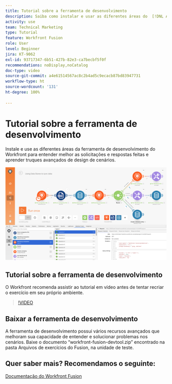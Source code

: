 ```yaml
---
title: Tutorial sobre a ferramenta de desenvolvimento
description: Saiba como instalar e usar as diferentes áreas do  [!DNL Adobe Workfront Fusion Dev Tool]  para aprender truques avançados de design de cenário.
activity: use
team: Technical Marketing
type: Tutorial
feature: Workfront Fusion
role: User
level: Beginner
jira: KT-9062
exl-id: 93717347-6b51-427b-82e3-ca7becbf5f0f
recommendations: noDisplay,noCatalog
doc-type: video
source-git-commit: a4e61514567ac8c2b4ad5c9ecacb87bd83947731
workflow-type: ht
source-wordcount: '131'
ht-degree: 100%

---
```


# Tutorial sobre a ferramenta de desenvolvimento

Instale e use as diferentes áreas da ferramenta de desenvolvimento do Workfront para entender melhor as solicitações e respostas feitas e aprender truques avançados de design de cenários.

![Uma imagem de um cenário do Fusion e da ferramenta de desenvolvimento](assets/troubleshooting-and-error-handling-1.png)

## Tutorial sobre a ferramenta de desenvolvimento

O Workfront recomenda assistir ao tutorial em vídeo antes de tentar recriar o exercício em seu próprio ambiente.

>[!VIDEO](https://video.tv.adobe.com/v/335303/?quality=12&learn=on)


## Baixar a ferramenta de desenvolvimento

A ferramenta de desenvolvimento possui vários recursos avançados que melhoram sua capacidade de entender e solucionar problemas nos cenários. Baixe o documento “workfront-fusion-devtool.zip” encontrado na pasta Arquivos de exercícios do Fusion, na unidade de teste.



## Quer saber mais? Recomendamos o seguinte:

[Documentação do Workfront Fusion](https://experienceleague.adobe.com/docs/workfront/using/adobe-workfront-fusion/workfront-fusion-2.html?lang=br)
